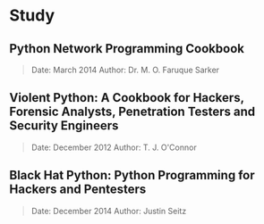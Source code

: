 
Study
======
## Python Network Programming Cookbook
> Date: March 2014
> Author: Dr. M. O. Faruque Sarker

## Violent Python: A Cookbook for Hackers, Forensic Analysts, Penetration Testers and Security Engineers
> Date: December 2012
> Author: T. J. O'Connor

## Black Hat Python: Python Programming for Hackers and Pentesters
> Date: December 2014
> Author: Justin Seitz